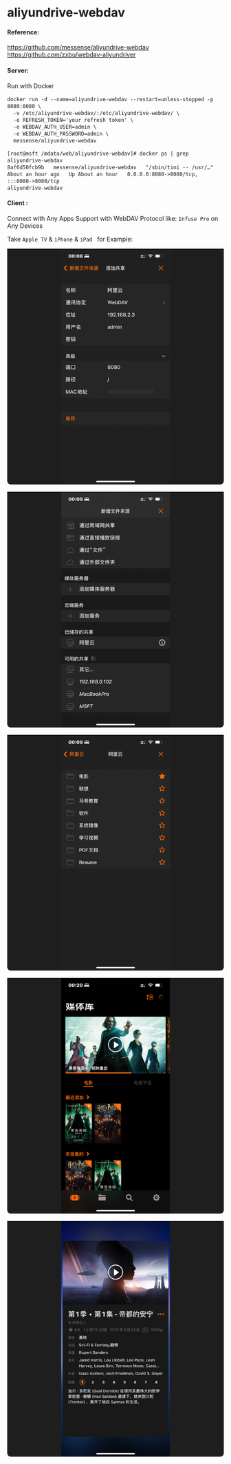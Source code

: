 # aliyundrive-webdav

#### Reference:

https://github.com/messense/aliyundrive-webdav
https://github.com/zxbu/webdav-aliyundriver
#### Server:

Run with Docker

```shell
docker run -d --name=aliyundrive-webdav --restart=unless-stopped -p 8080:8080 \
  -v /etc/aliyundrive-webdav/:/etc/aliyundrive-webdav/ \
  -e REFRESH_TOKEN='your refresh token' \
  -e WEBDAV_AUTH_USER=admin \
  -e WEBDAV_AUTH_PASSWORD=admin \
  messense/aliyundrive-webdav
```

```shell
[root@msft /mdata/web/aliyundrive-webdav]# docker ps | grep aliyundrive-webdav
8af6d50fcb9b   messense/aliyundrive-webdav   "/sbin/tini -- /usr/…"   About an hour ago   Up About an hour   0.0.0.0:8080->8080/tcp, :::8080->8080/tcp                                                                  aliyundrive-webdav
```

#### Client :

Connect with Any Apps Support with WebDAV Protocol like: `Infuse Pro` on Any Devices

Take `Apple TV` & `iPhone` & `iPad ` for Example:

![image-20220116001813345](aliyundrive-webdav/image-20220116001813345.png)

![image-20220116001903537](image-20220116001903537.png)

![image-20220116001934848](image-20220116001934848.png)

![image-20220116002111322](image-20220116002111322.png)

![image-20220116002130847](image-20220116002130847.png)
